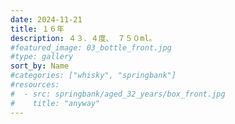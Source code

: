 ```yaml
---
date: 2024-11-21
title: １６年
description: ４３．４度、 ７５０ml。
#featured_image: 03_bottle_front.jpg
#type: gallery
sort_by: Name
#categories: ["whisky", "springbank"]
#resources:
#  - src: springbank/aged_32_years/box_front.jpg
#    title: "anyway"
---
```

